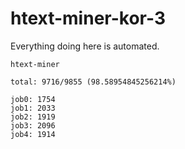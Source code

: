 # htext-miner-kor-3

Everything doing here is automated.

```
htext-miner

total: 9716/9855 (98.58954845256214%)

job0: 1754
job1: 2033
job2: 1919
job3: 2096
job4: 1914
```